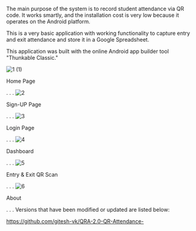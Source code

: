 The main purpose of the system is to record student attendance via QR code. It works smartly, and the installation cost is very low because it operates on the Android platform.

This is a very basic application with working functionality to capture entry and exit attendance and store it in a Google Spreadsheet.

This application was built with the online Android app builder tool "Thunkable Classic."


![1 (1)](https://user-images.githubusercontent.com/65550041/209722264-dd615f80-38e3-45c2-b99a-4c71508abde8.jpg)

Home Page




.
.
.
![2](https://user-images.githubusercontent.com/65550041/209722681-b921db44-0bf1-4de5-a3df-bbdfd79a1845.jpg)

Sign-UP Page




.
.
.
![3](https://user-images.githubusercontent.com/65550041/209722809-5a106568-a113-4e49-a1bc-9c94fa30484a.jpg)

Login Page




.
.
.
![4](https://user-images.githubusercontent.com/65550041/209723203-7be78e0f-85b9-4f49-8d45-172709ee17f1.jpg)

Dashboard




.
.
.
![5](https://user-images.githubusercontent.com/65550041/209723239-a1244868-35b7-404c-802a-1f88eef9d470.jpg)

Entry & Exit QR Scan








.
.
.
![6](https://user-images.githubusercontent.com/65550041/209723283-f69c73a0-9bc0-4e2d-8692-669040da6a6b.jpg)

About 

.
.
.
Versions that have been modified or updated are listed below: 

https://github.com/gitesh-vk/QRA-2.0-QR-Attendance-
